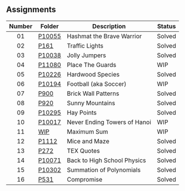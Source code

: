 ## Assignments

| Number | Folder | Description | Status |
| :----: | ------ | ----------- | ------ |
| 01 | [P10055](./P10055) | Hashmat the Brave Warrior | Solved |
| 02 | [P161](./P161) | Traffic Lights | Solved |
| 03 | [P10038](./P10038) | Jolly Jumpers | Solved |
| 04 | [P11080](./P11080) | Place The Guards | WIP |
| 05 | [P10226](./P10226) | Hardwood Species | Solved |
| 06 | [P10194](./P10194) | Football (aka Soccer) | WIP |
| 07 | [P900](./P900) | Brick Wall Patterns | Solved |
| 08 | [P920](./P920) | Sunny Mountains | Solved |
| 09 | [P10295](./P10295) | Hay Points | Solved |
| 10 | [P10017](./P10017) | Never Ending Towers of Hanoi | WIP |
| 11 | [WIP](./) | Maximum Sum | WIP |
| 12 | [P1112](./P1112) | Mice and Maze | Solved |
| 13 | [P272](./P272) | TEX Quotes | Solved |
| 14 | [P10071](./P10071) | Back to High School Physics | Solved |
| 15 | [P10302](./P10302) | Summation of Polynomials | Solved |
| 16 | [P531](./P531) | Compromise | Solved |
